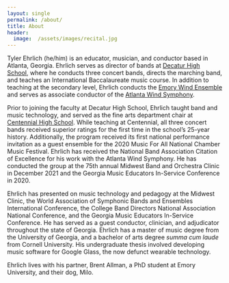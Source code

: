 ```yaml
---
layout: single
permalink: /about/
title: About
header:
  image:  /assets/images/recital.jpg
---
```


Tyler Ehrlich (he/him) is an educator, musician, and conductor based in Atlanta, Georgia. Ehrlich serves as director of bands at [Decatur High School](http://decaturband.org), where he conducts three concert bands, directs the marching band, and teaches an International Baccalaureate music course. In addition to teaching at the secondary level, Ehrlich conducts the [Emory Wind Ensemble](http://emorywindensemble.org) and serves as associate conductor of the [Atlanta Wind Symphony](http://atlantawindsymphony.org).

Prior to joining the faculty at Decatur High School, Ehrlich taught band and music technology, and served as the fine arts department chair at [Centennial High School](http://chsknightsband.com). While teaching at Centennial, all three concert bands received superior ratings for the first time in the school’s 25-year history. Additionally, the program received its first national performance invitation as a guest ensemble for the 2020 Music For All National Chamber Music Festival. Ehrlich has received the National Band Association Citation of Excellence for his work with the Atlanta Wind Symphony. He has conducted the group at the 75th annual Midwest Band and Orchestra Clinic in December 2021 and the Georgia Music Educators In-Service Conference in 2020.

Ehrlich has presented on music technology and pedagogy at the Midwest Clinic, the World Association of Symphonic Bands and Ensembles International Conference, the College Band Directors National Association National Conference, and the Georgia Music Educators In-Service Conference. He has served as a guest conductor, clinician, and adjudicator throughout the state of Georgia. Ehrlich has a master of music degree from the University of Georgia, and a bachelor of arts degree *summa cum laude* from Cornell University. His undergraduate thesis involved developing music software for Google Glass, the now defunct wearable technology.

Ehrlich lives with his partner, Brent Allman, a PhD student at Emory University, and their dog, Milo.
